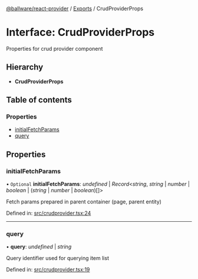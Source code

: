 [@ballware/react-provider](../README.md) / [Exports](../modules.md) / CrudProviderProps

# Interface: CrudProviderProps

Properties for crud provider component

## Hierarchy

* **CrudProviderProps**

## Table of contents

### Properties

- [initialFetchParams](crudproviderprops.md#initialfetchparams)
- [query](crudproviderprops.md#query)

## Properties

### initialFetchParams

• `Optional` **initialFetchParams**: *undefined* \| *Record*<*string*, *string* \| *number* \| *boolean* \| (*string* \| *number* \| *boolean*)[]\>

Fetch params prepared in parent container (page, parent entity)

Defined in: [src/crudprovider.tsx:24](https://github.com/frankball/ballware-react-provider/blob/c56fb57/src/crudprovider.tsx#L24)

___

### query

• **query**: *undefined* \| *string*

Query identifier used for querying item list

Defined in: [src/crudprovider.tsx:19](https://github.com/frankball/ballware-react-provider/blob/c56fb57/src/crudprovider.tsx#L19)
